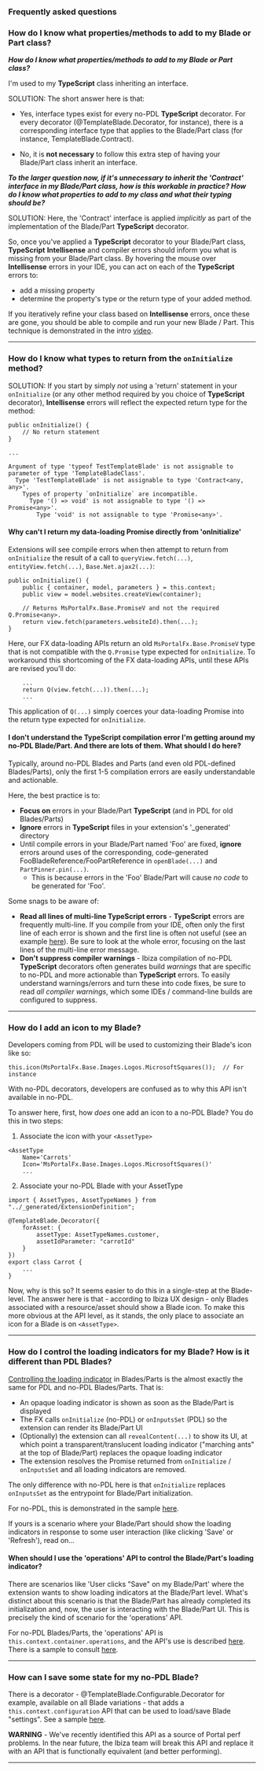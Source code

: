 
<a name="frequently-asked-questions"></a>
### Frequently asked questions

<!-- TODO:  FAQ Format is ###Link, ***title***, Description, Solution, 3 Asterisks -->

<a name="how-do-i-know-what-properties-methods-to-add-to-my-blade-or-part-class"></a>
### How do I know what properties/methods to add to my Blade or Part class?

***How do I know what properties/methods to add to my Blade or Part class?***

I'm used to my **TypeScript** class inheriting an interface.

SOLUTION: The short answer here is that:
- Yes, interface types exist for every no-PDL **TypeScript** decorator. For every decorator (@TemplateBlade.Decorator, for instance), there is a corresponding interface type that applies to the Blade/Part class (for instance, TemplateBlade.Contract).  

- No, it is **not necessary** to follow this extra step of having your Blade/Part class inherit an interface.  

***To the larger question now, if it's unnecessary to inherit the 'Contract' interface in my Blade/Part class, how is this workable in practice?  How do I know what properties to add to my class and what their typing should be?***

SOLUTION: Here, the 'Contract' interface is applied *implicitly* as part of the implementation of the Blade/Part **TypeScript** decorator.  

So, once you've applied a **TypeScript** decorator to your Blade/Part class, **TypeScript** **Intellisense** and compiler errors should inform you what is missing from your Blade/Part class.  By hovering the mouse over **Intellisense** errors in your IDE, you can act on each of the **TypeScript** errors to:
- add a missing property  
- determine the property's type or the return type of your added method.  

If you iteratively refine your class based on **Intellisense** errors, once these are gone, you should be able to compile and run your new Blade / Part.  This technique is demonstrated in the intro [video](https://ibizareflectorprod.blob.core.windows.net/public/video.html).


* * * 

<a name="how-do-i-know-what-types-to-return-from-the-oninitialize-method"></a>
### How do I know what types to return from the <code>onInitialize</code> method?

SOLUTION: If you start by simply *not* using a 'return' statement in your `onInitialize` (or any other method required by you choice of **TypeScript** decorator), **Intellisense** errors will reflect the expected return type for the method:
```
public onInitialize() {
    // No return statement
}

...
```
<a name="no-pdl-error"></a>
```
Argument of type 'typeof TestTemplateBlade' is not assignable to parameter of type 'TemplateBladeClass'.
  Type 'TestTemplateBlade' is not assignable to type 'Contract<any, any>'.
    Types of property `onInitialize` are incompatible.
      Type '() => void' is not assignable to type '() => Promise<any>'.
        Type 'void' is not assignable to type 'Promise<any>'.
```
<a name="how-do-i-know-what-types-to-return-from-the-oninitialize-method-why-can-t-i-return-my-data-loading-promise-directly-from-oninitialize"></a>
#### Why can&#39;t I return my data-loading Promise directly from &#39;onInitialize&#39;

Extensions will see compile errors when then attempt to return from `onInitialize` the result of a call to `queryView.fetch(...)`, `entityView.fetch(...)`, `Base.Net.ajax2(...)`:  
```
public onInitialize() {
    public { container, model, parameters } = this.context;
    public view = model.websites.createView(container);

    // Returns MsPortalFx.Base.PromiseV and not the required Q.Promise<any>.
    return view.fetch(parameters.websiteId).then(...);
}
```
Here, our FX data-loading APIs return an old `MsPortalFx.Base.PromiseV` type that is not compatible with the `Q.Promise` type expected for `onInitialize`.  To workaround this shortcoming of the FX data-loading APIs, until these APIs are revised you'll do:  
```
    ...
    return Q(view.fetch(...)).then(...);
    ...
```
This application of `Q(...)` simply coerces your data-loading Promise into the return type expected for `onInitialize`.  

<a name="how-do-i-know-what-types-to-return-from-the-oninitialize-method-i-don-t-understand-the-typescript-compilation-error-i-m-getting-around-my-no-pdl-blade-part-and-there-are-lots-of-them-what-should-i-do-here"></a>
#### I don&#39;t understand the <strong>TypeScript</strong> compilation error I&#39;m getting around my no-PDL Blade/Part.  And there are lots of them.  What should I do here?

Typically, around no-PDL Blades and Parts (and even old PDL-defined Blades/Parts), only the first 1-5 compilation errors are easily understandable and actionable.  

Here, the best practice is to:  
- **Focus on** errors in your Blade/Part **TypeScript** (and in PDL for old Blades/Parts)
- **Ignore** errors in **TypeScript** files in your extension's '_generated' directory
- Until compile errors in your Blade/Part named 'Foo' are fixed, **ignore** errors around uses of the corresponding, code-generated FooBladeReference/FooPartReference in `openBlade(...)` and `PartPinner.pin(...)`.
    - This is because errors in the 'Foo' Blade/Part will cause *no code* to be generated for 'Foo'.  

Some snags to be aware of:
- **Read all lines of multi-line **TypeScript** errors** - **TypeScript** errors are frequently multi-line.  If you compile from your IDE, often only the first line of each error is shown and the first line is often not useful (see an example [here](#no-pdl-error)).  Be sure to look at the whole error, focusing on the last lines of the multi-line error message.
- **Don't suppress compiler warnings** - Ibiza compilation of no-PDL **TypeScript** decorators often generates build *warnings* that are specific to no-PDL and more actionable than **TypeScript** errors.  To easily understand warnings/errors and turn these into code fixes, be sure to read *all compiler warnings*, which some IDEs / command-line builds are configured to suppress.

* * * 

<a name="how-do-i-add-an-icon-to-my-blade"></a>
### How do I add an icon to my Blade?

Developers coming from PDL will be used to customizing their Blade's icon like so:  
```
this.icon(MsPortalFx.Base.Images.Logos.MicrosoftSquares());  // For instance
```
With no-PDL decorators, developers are confused as to why this API isn't available in no-PDL.  

To answer here, first, how *does* one add an icon to a no-PDL Blade?  You do this in two steps:  
1. Associate the icon with your `<AssetType>`
```
<AssetType
    Name='Carrots'
    Icon='MsPortalFx.Base.Images.Logos.MicrosoftSquares()'
    ...
```
2. Associate your no-PDL Blade with your AssetType
```
import { AssetTypes, AssetTypeNames } from "../_generated/ExtensionDefinition";

@TemplateBlade.Decorator({
    forAsset: {
        assetType: AssetTypeNames.customer,
        assetIdParameter: "carrotId"
    }
})
export class Carrot {
    ...
}
```
Now, why is this so?  It seems easier to do this in a single-step at the Blade-level.  The answer here is that - according to Ibiza UX design - only Blades associated with a resource/asset should show a Blade icon.  To make this more obvious at the API level, as it stands, the only place to associate an icon for a Blade is on `<AssetType>`.

* * * 

<a name="how-do-i-control-the-loading-indicators-for-my-blade-how-is-it-different-than-pdl-blades"></a>
### How do I control the loading indicators for my Blade?  How is it different than PDL Blades?

[Controlling the loading indicator](portalfx-parts-revealContent.md) in Blades/Parts is the almost exactly the same for PDL and no-PDL Blades/Parts.  That is:  
- An opaque loading indicator is shown as soon as the Blade/Part is displayed
- The FX calls `onInitialize` (no-PDL) or `onInputsSet` (PDL) so the extension can render its Blade/Part UI
- (Optionally) the extension can all `revealContent(...)` to show its UI, at which point a transparent/translucent loading indicator ("marching ants" at the top of Blade/Part) replaces the opaque loading indicator
- The extension resolves the Promise returned from `onInitialize` / `onInputsSet` and all loading indicators are removed.

The only difference with no-PDL here is that `onInitialize` replaces `onInputsSet` as the entrypoint for Blade/Part initialization.  

For no-PDL, this is demonstrated in the sample [here](https://df.onecloud.azure-test.net/#blade/SamplesExtension/TemplateBladeWithSettings).

If yours is a scenario where your Blade/Part should show the loading indicators in response to some user interaction (like clicking 'Save' or 'Refresh'), read on...

<a name="how-do-i-control-the-loading-indicators-for-my-blade-how-is-it-different-than-pdl-blades-when-should-i-use-the-operations-api-to-control-the-blade-part-s-loading-indicator"></a>
#### When should I use the &#39;operations&#39; API to control the Blade/Part&#39;s loading indicator?
There are scenarios like 'User clicks "Save" on my Blade/Part' where the extension wants to show loading indicators at the Blade/Part level.  What's distinct about this scenario is that the Blade/Part has already completed its initialization and, now, the user is interacting with the Blade/Part UI.  This is precisely the kind of scenario for the 'operations' API.  

For no-PDL Blades/Parts, the 'operations' API is `this.context.container.operations`, and the API's use is described [here](portalfx-blades-templateBlade-advanced.md#showing-a-shield-loading-status-in-your-blade).  There is a sample to consult [here](https://df.onecloud.azure-test.net/#blade/SamplesExtension/TemplateBladeWithSettings).

* * * 

<a name="how-can-i-save-some-state-for-my-no-pdl-blade"></a>
### How can I save some state for my no-PDL Blade?

There is a decorator - @TemplateBlade.Configurable.Decorator for example, available on all Blade variations - that adds a `this.context.configuration` API that can be used to load/save Blade "settings".  See a sample [here](https://df.onecloud.azure-test.net/#blade/SamplesExtension/TemplateBladeWithSettings).

**WARNING** - We've recently identified this API as a source of Portal perf problems.  In the near future, the Ibiza team will break this API and replace it with an API that is functionally equivalent (and better performing). 

* * *
